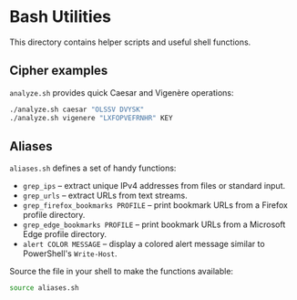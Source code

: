 # Bash Utilities

This directory contains helper scripts and useful shell functions.

## Cipher examples

`analyze.sh` provides quick Caesar and Vigenère operations:

```bash
./analyze.sh caesar "OLSSV DVYSK"
./analyze.sh vigenere "LXFOPVEFRNHR" KEY
```

## Aliases

`aliases.sh` defines a set of handy functions:

- `grep_ips` – extract unique IPv4 addresses from files or standard input.
- `grep_urls` – extract URLs from text streams.
- `grep_firefox_bookmarks PROFILE` – print bookmark URLs from a Firefox profile directory.
- `grep_edge_bookmarks PROFILE` – print bookmark URLs from a Microsoft Edge profile directory.
- `alert COLOR MESSAGE` – display a colored alert message similar to PowerShell's `Write-Host`.

Source the file in your shell to make the functions available:

```bash
source aliases.sh
```
